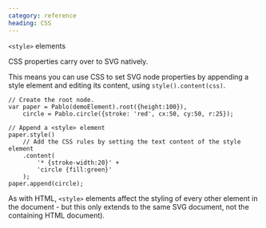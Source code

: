 ```yaml
--- 
category: reference
heading: CSS
---
```



`<style>` elements


CSS properties carry over to SVG natively. 

This means you can use CSS to set SVG node properties by appending a style 
element and editing its content, using `style().content(css)`.

    // Create the root node.
    var paper = Pablo(demoElement).root({height:100}),
        circle = Pablo.circle({stroke: 'red', cx:50, cy:50, r:25});

    // Append a <style> element
    paper.style()
        // Add the CSS rules by setting the text content of the style element
        .content(
            '* {stroke-width:20}' +
            'circle {fill:green}'
        );
    paper.append(circle);


As with HTML, `<style>` elements affect the styling of every other element in the document - but this only extends to the same SVG document, not the containing HTML document).